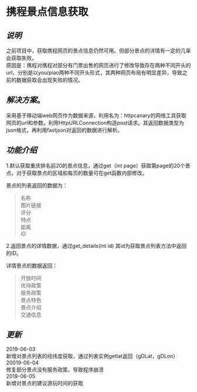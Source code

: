 # 携程景点信息获取  
*说明*  
-------  
之前项目中，获取携程网页的景点信息仍然可用。但部分景点的详情有一定的几率会获取失败。  
原因是：携程对携程对部分有门票出售的网页进行了修改导致存在两种不同开头的url，分别是以you/piao两种不同开头形式，其两种网页布局有明显差异，导致之前的数据获取会出现失败的情况。  

*解决方案*。
---------  
采用基于移动端web网页作为数据来源，利用名为：httpcanary的网络工具获取网页的url和参数。利用HttpURLConnection构造post请求。其返回数据类型为json格式，再利用fastjson对返回的数据进行解析。

*功能介绍*  
---------  
1.默认获取重庆排名前20的景点信息，通过get（int page）获取第page的20个景点。对于获取景点的区域和每页的数量可在get函数内部修改。  

景点的列表返回的数据为：  
>名称  
>图片链接  
>评分  
>特点  
>距离  
>ID  

2.返回景点的详情数据，通过get_details(int id) 其id为获取景点列表方法中返回的ID。  
 
 详情景点的数据返回：  
 >开放时间  
 >优待政策  
 >服务政策  
 >景点特色  
 >景点介绍  
 >交通信息
 
 *更新*  
 -------  
 2019-06-03  
 新增对景点列表的经纬度获取，通过列表实例getlat返回（gDLat，gDLon）  
20019-06-04  
修复部分景点没有服务政策，导致程序崩溃   
2019-06-05  
新增对景点的建议游玩时间的获取
